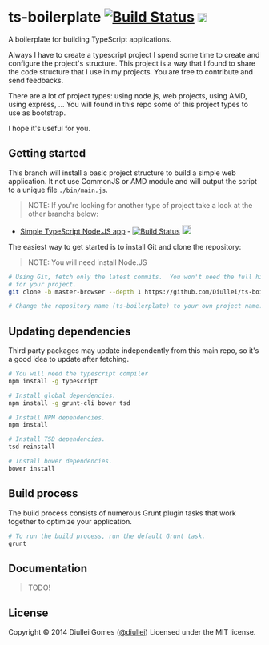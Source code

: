 # ts-boilerplate [![Build Status](https://travis-ci.org/Diullei/ts-boilerplate.svg?branch=master-browser)](https://travis-ci.org/Diullei/ts-boilerplate) <a href="https://ci.appveyor.com/project/Diullei/ts-boilerplate"><img src="https://ci.appveyor.com/api/projects/status/6kl6wffsbu6ivfpu/branch/master-browser" alt="Build Status: Windows" height="18" /></a>

A boilerplate for building TypeScript applications.

Always I have to create a typescript project I spend some time to create and configure the project's structure. This project is a way that I found to share the code structure that I use in my projects. You are free to contribute and send feedbacks.

There are a lot of project types: using node.js, web projects, using AMD, using express, ... You will found in this repo some of this project types to use as bootstrap.

I hope it's useful for you.

## Getting started

This branch will install a basic project structure to build a simple web application. It not use CommonJS or AMD module and will output the script to a unique file `./bin/main.js`.

> NOTE: If you're looking for another type of project take a look at the other branchs below:
* [Simple TypeScript Node.JS app](https://github.com/Diullei/ts-boilerplate/tree/master-nodejs) - [![Build Status](https://travis-ci.org/Diullei/ts-boilerplate.svg?branch=master-nodejs)](https://travis-ci.org/Diullei/ts-boilerplate) <a href="https://ci.appveyor.com/project/Diullei/ts-boilerplate"><img src="https://ci.appveyor.com/api/projects/status/6kl6wffsbu6ivfpu/branch/master-nodejs" alt="Build Status: Windows" height="18" /></a>

The easiest way to get started is to install Git and clone the repository:

> NOTE: You will need install Node.JS

```bash
# Using Git, fetch only the latest commits.  You won't need the full history
# for your project.
git clone -b master-browser --depth 1 https://github.com/Diullei/ts-boilerplate

# Change the repository name (ts-boilerplate) to your own project name.
```

## Updating dependencies

Third party packages may update independently from this main repo, so it's a good idea to update after fetching.

```bash
# You will need the typescript compiler
npm install -g typescript

# Install global dependencies.
npm install -g grunt-cli bower tsd

# Install NPM dependencies.
npm install

# Install TSD dependencies.
tsd reinstall

# Install bower dependencies.
bower install
```

## Build process

The build process consists of numerous Grunt plugin tasks that work together to optimize your application.

```bash
# To run the build process, run the default Grunt task.
grunt
```

## Documentation

> TODO!

## License

Copyright &copy; 2014 Diullei Gomes ([@diullei](https://github.com/Diullei))
Licensed under the MIT license.